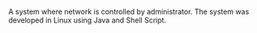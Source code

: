 A system where network is controlled by administrator. The system was developed in Linux using Java and Shell Script.
